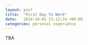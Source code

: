 ```yaml
---
layout: post
title:  "First Day To Work"
date:   2018-10-01 23:13:24 +08:00
categories: personal experience
---
```

TBA
